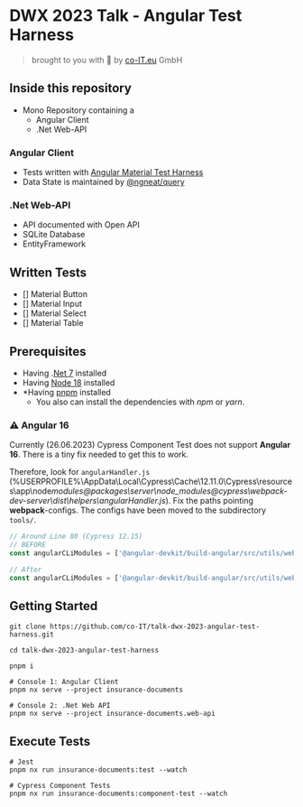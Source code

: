 # DWX 2023 Talk - Angular Test Harness

> brought to you with 🥰 by [co-IT.eu](https://co-it.eu) GmbH

## Inside this repository

- Mono Repository containing a
  - Angular Client
  - .Net Web-API

### Angular Client

- Tests written with [Angular Material Test Harness](https://material.angular.io/cdk/test-harnesses/overview)
- Data State is maintained by [@ngneat/query](https://github.com/ngneat/query)

### .Net Web-API

- API documented with Open API
- SQLite Database
- EntityFramework

## Written Tests

- [] Material Button
- [] Material Input
- [] Material Select
- [] Material Table

## Prerequisites

- Having .[Net 7](https://dotnet.microsoft.com/en-us/download/dotnet/7.0) installed
- Having [Node 18](https://nodejs.org/en/download) installed
- \*Having [pnpm](https://pnpm.io/installation) installed
  - You also can install the dependencies with _npm_ or _yarn_.

### ⚠️ Angular 16

Currently (26.06.2023) Cypress Component Test does not support **Angular 16**.
There is a tiny fix needed to get this to work.

Therefore, look for `angularHandler.js` (%USERPROFILE%\AppData\Local\Cypress\Cache\12.11.0\Cypress\resources\app\node*modules\@packages\server\node_modules\@cypress\webpack-dev-server\dist\helpers\angularHandler.js*).
Fix the paths pointing **webpack**-configs.
The configs have been moved to the subdirectory `tools/`.

```js
// Around Line 80 (Cypress 12.15)
// BEFORE
const angularCLiModules = ['@angular-devkit/build-angular/src/utils/webpack-browser-config.js', '@angular-devkit/build-angular/src/webpack/configs/common.js', '@angular-devkit/build-angular/src/webpack/configs/styles.js', '@angular-devkit/core/src/index.js'];

// After
const angularCLiModules = ['@angular-devkit/build-angular/src/utils/webpack-browser-config.js', '@angular-devkit/build-angular/src/tools/webpack/configs/common.js', '@angular-devkit/build-angular/src/tools/webpack/configs/styles.js', '@angular-devkit/core/src/index.js'];
```

## Getting Started

```
git clone https://github.com/co-IT/talk-dwx-2023-angular-test-harness.git

cd talk-dwx-2023-angular-test-harness

pnpm i

# Console 1: Angular Client
pnpm nx serve --project insurance-documents

# Console 2: .Net Web API
pnpm nx serve --project insurance-documents.web-api

```

## Execute Tests

```
# Jest
pnpm nx run insurance-documents:test --watch

# Cypress Component Tests
pnpm nx run insurance-documents:component-test --watch
```
